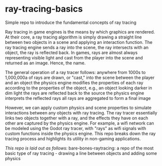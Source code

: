 # ray-tracing-basics
Simple repo to introduce the fundamental concepts of ray tracing

Ray tracing in game engines is the means by which graphics are rendered. At their core, a ray tracing algorithm is simply drawing a straight line between two objects in a scene and applying an interaction function. The ray tracing engine sends a ray into the scene, the ray intersects with an object, the ray is reflected back. In games, rays are almost always representing visible light and cast from the player into the scene and returned as an image. Hence, the name. 

The general operation of a ray tracer follows:
  anywhere from 1000s to 1,000,000a of rays are drawn, or "cast," into the scene between the player and an object
  the physics engine modifies the properties of each ray according to the properties of the object, e.g., an object looking darker in dim light
  the rays are reflected back to the source
  the physics engine interprets the reflected rays
  all rays are aggregated to form a final image

However, we can apply custom physics and scene properties to simulate interactions between any objects with ray tracing. The ray tracer essentially links two objects together with a ray, and the effects they have on each other are captured by the physics engine. For example, a wifi network can be modeled using the Godot ray tracer, with "rays" as wifi signals with custom functions inside the physics engine. This repo breaks down the ray tracing process and highlights its utility in non-gaming applications. 

*This repo is laid out as follows:*
bare-bones-raytracing: a repo of the most basic type of ray tracing - drawing a line between objects and adding some physics

